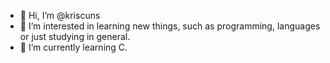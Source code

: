 - 👋 Hi, I’m @kriscuns
- 👀 I’m interested in learning new things, such as programming, languages or just studying in general.
- 🌱 I’m currently learning C.

<!---
kriscuns/kriscuns is a ✨ special ✨ repository because its `README.md` (this file) appears on your GitHub profile.
You can click the Preview link to take a look at your changes.
--->
